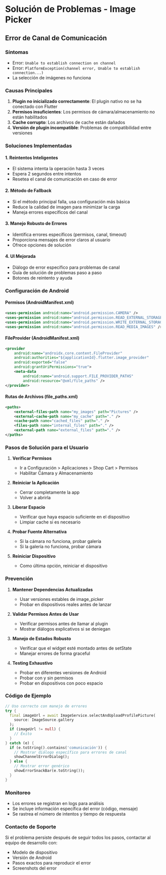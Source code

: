 # Solución de Problemas - Image Picker

## Error de Canal de Comunicación

### Síntomas
- Error: `Unable to establish connection on channel`
- Error: `PlatformException(channel error, Unable to establish connection...)`
- La selección de imágenes no funciona

### Causas Principales
1. **Plugin no inicializado correctamente**: El plugin nativo no se ha conectado con Flutter
2. **Permisos insuficientes**: Los permisos de cámara/almacenamiento no están habilitados
3. **Cache corrupto**: Los archivos de cache están dañados
4. **Versión de plugin incompatible**: Problemas de compatibilidad entre versiones

### Soluciones Implementadas

#### 1. **Reintentos Inteligentes**
- El sistema intenta la operación hasta 3 veces
- Espera 2 segundos entre intentos
- Resetea el canal de comunicación en caso de error

#### 2. **Método de Fallback**
- Si el método principal falla, usa configuración más básica
- Reduce la calidad de imagen para minimizar la carga
- Maneja errores específicos del canal

#### 3. **Manejo Robusto de Errores**
- Identifica errores específicos (permisos, canal, timeout)
- Proporciona mensajes de error claros al usuario
- Ofrece opciones de solución

#### 4. **UI Mejorada**
- Diálogo de error específico para problemas de canal
- Guía de solución de problemas paso a paso
- Botones de reintento y ayuda

### Configuración de Android

#### Permisos (AndroidManifest.xml)
```xml
<uses-permission android:name="android.permission.CAMERA" />
<uses-permission android:name="android.permission.READ_EXTERNAL_STORAGE" />
<uses-permission android:name="android.permission.WRITE_EXTERNAL_STORAGE" android:maxSdkVersion="28" />
<uses-permission android:name="android.permission.READ_MEDIA_IMAGES" />
```

#### FileProvider (AndroidManifest.xml)
```xml
<provider
    android:name="androidx.core.content.FileProvider"
    android:authorities="${applicationId}.flutter.image_provider"
    android:exported="false"
    android:grantUriPermissions="true">
    <meta-data
        android:name="android.support.FILE_PROVIDER_PATHS"
        android:resource="@xml/file_paths" />
</provider>
```

#### Rutas de Archivos (file_paths.xml)
```xml
<paths>
    <external-files-path name="my_images" path="Pictures" />
    <external-cache-path name="my_cache" path="." />
    <cache-path name="cached_files" path="." />
    <files-path name="internal_files" path="." />
    <external-path name="external_files" path="." />
</paths>
```

### Pasos de Solución para el Usuario

1. **Verificar Permisos**
   - Ir a Configuración > Aplicaciones > Shop Cart > Permisos
   - Habilitar Cámara y Almacenamiento

2. **Reiniciar la Aplicación**
   - Cerrar completamente la app
   - Volver a abrirla

3. **Liberar Espacio**
   - Verificar que haya espacio suficiente en el dispositivo
   - Limpiar cache si es necesario

4. **Probar Fuente Alternativa**
   - Si la cámara no funciona, probar galería
   - Si la galería no funciona, probar cámara

5. **Reiniciar Dispositivo**
   - Como última opción, reiniciar el dispositivo

### Prevención

1. **Mantener Dependencias Actualizadas**
   - Usar versiones estables de image_picker
   - Probar en dispositivos reales antes de lanzar

2. **Validar Permisos Antes de Usar**
   - Verificar permisos antes de llamar al plugin
   - Mostrar diálogos explicativos si se deniegan

3. **Manejo de Estados Robusto**
   - Verificar que el widget esté montado antes de setState
   - Manejar errores de forma graceful

4. **Testing Exhaustivo**
   - Probar en diferentes versiones de Android
   - Probar con y sin permisos
   - Probar en dispositivos con poco espacio

### Código de Ejemplo

```dart
// Uso correcto con manejo de errores
try {
  final imageUrl = await ImageService.selectAndUploadProfilePicture(
    source: ImageSource.gallery
  );
  if (imageUrl != null) {
    // Éxito
  }
} catch (e) {
  if (e.toString().contains('comunicación')) {
    // Mostrar diálogo específico para errores de canal
    showChannelErrorDialog();
  } else {
    // Mostrar error genérico
    showErrorSnackBar(e.toString());
  }
}
```

### Monitoreo

- Los errores se registran en logs para análisis
- Se incluye información específica del error (código, mensaje)
- Se rastrea el número de intentos y tiempo de respuesta

### Contacto de Soporte

Si el problema persiste después de seguir todos los pasos, contactar al equipo de desarrollo con:
- Modelo de dispositivo
- Versión de Android
- Pasos exactos para reproducir el error
- Screenshots del error
